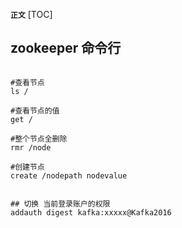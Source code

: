 **`正文`**
[TOC]

## zookeeper 命令行
```shell

#查看节点
ls /

#查看节点的值
get /

#整个节点全删除
rmr /node

#创建节点
create /nodepath nodevalue


## 切换 当前登录账户的权限
addauth digest kafka:xxxxx@Kafka2016

```


